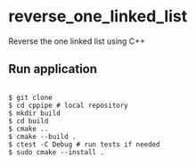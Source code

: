 # reverse_one_linked_list
Reverse the one linked list using C++


## Run application
<code>
$ git clone 
$ cd cppipe # local repository
$ mkdir build
$ cd build
$ cmake ..
$ cmake --build .
$ ctest -C Debug # run tests if needed
$ sudo cmake --install .</code>
